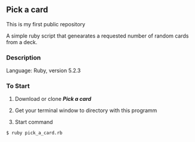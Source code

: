 ## Pick a card

This is my first public repository

A simple ruby script that genearates a requested number of random cards from a deck.

### Description

Language: Ruby, version 5.2.3

### To Start

1. Download or clone ***Pick a card***

2. Get your terminal window to directory with this programm

3. Start command

```cassandraql
$ ruby pick_a_card.rb
```